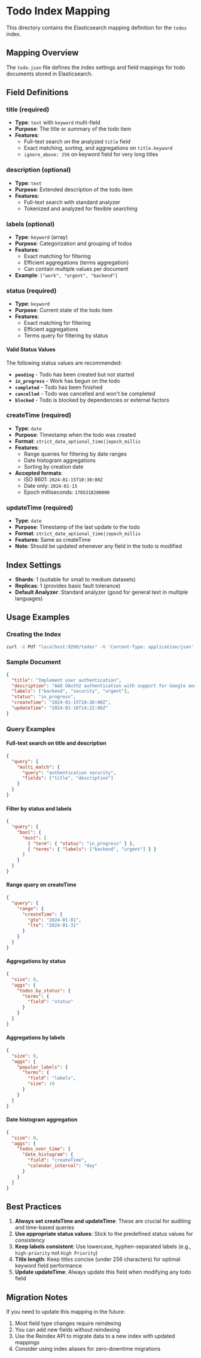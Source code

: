 # Todo Index Mapping

This directory contains the Elasticsearch mapping definition for the `todos` index.

## Mapping Overview

The `todo.json` file defines the index settings and field mappings for todo documents stored in Elasticsearch.

## Field Definitions

### title (required)

- **Type**: `text` with `keyword` multi-field
- **Purpose**: The title or summary of the todo item
- **Features**:
  - Full-text search on the analyzed `title` field
  - Exact matching, sorting, and aggregations on `title.keyword`
  - `ignore_above: 256` on keyword field for very long titles

### description (optional)

- **Type**: `text`
- **Purpose**: Extended description of the todo item
- **Features**:
  - Full-text search with standard analyzer
  - Tokenized and analyzed for flexible searching

### labels (optional)

- **Type**: `keyword` (array)
- **Purpose**: Categorization and grouping of todos
- **Features**:
  - Exact matching for filtering
  - Efficient aggregations (terms aggregation)
  - Can contain multiple values per document
- **Example**: `["work", "urgent", "backend"]`

### status (required)

- **Type**: `keyword`
- **Purpose**: Current state of the todo item
- **Features**:
  - Exact matching for filtering
  - Efficient aggregations
  - Terms query for filtering by status

#### Valid Status Values

The following status values are recommended:

- **`pending`** - Todo has been created but not started
- **`in_progress`** - Work has begun on the todo
- **`completed`** - Todo has been finished
- **`cancelled`** - Todo was cancelled and won't be completed
- **`blocked`** - Todo is blocked by dependencies or external factors

### createTime (required)

- **Type**: `date`
- **Purpose**: Timestamp when the todo was created
- **Format**: `strict_date_optional_time||epoch_millis`
- **Features**:
  - Range queries for filtering by date ranges
  - Date histogram aggregations
  - Sorting by creation date
- **Accepted formats**:
  - ISO 8601: `2024-01-15T10:30:00Z`
  - Date only: `2024-01-15`
  - Epoch milliseconds: `1705318200000`

### updateTime (required)

- **Type**: `date`
- **Purpose**: Timestamp of the last update to the todo
- **Format**: `strict_date_optional_time||epoch_millis`
- **Features**: Same as createTime
- **Note**: Should be updated whenever any field in the todo is modified

## Index Settings

- **Shards**: 1 (suitable for small to medium datasets)
- **Replicas**: 1 (provides basic fault tolerance)
- **Default Analyzer**: Standard analyzer (good for general text in multiple languages)

## Usage Examples

### Creating the Index

```bash
curl -X PUT "localhost:9200/todos" -H 'Content-Type: application/json' -d @mappings/todo.json
```

### Sample Document

```json
{
  "title": "Implement user authentication",
  "description": "Add OAuth2 authentication with support for Google and GitHub providers. Include refresh token rotation and secure session management.",
  "labels": ["backend", "security", "urgent"],
  "status": "in_progress",
  "createTime": "2024-01-15T10:30:00Z",
  "updateTime": "2024-01-16T14:22:00Z"
}
```

### Query Examples

#### Full-text search on title and description

```json
{
  "query": {
    "multi_match": {
      "query": "authentication security",
      "fields": ["title", "description"]
    }
  }
}
```

#### Filter by status and labels

```json
{
  "query": {
    "bool": {
      "must": [
        { "term": { "status": "in_progress" } },
        { "terms": { "labels": ["backend", "urgent"] } }
      ]
    }
  }
}
```

#### Range query on createTime

```json
{
  "query": {
    "range": {
      "createTime": {
        "gte": "2024-01-01",
        "lte": "2024-01-31"
      }
    }
  }
}
```

#### Aggregations by status

```json
{
  "size": 0,
  "aggs": {
    "todos_by_status": {
      "terms": {
        "field": "status"
      }
    }
  }
}
```

#### Aggregations by labels

```json
{
  "size": 0,
  "aggs": {
    "popular_labels": {
      "terms": {
        "field": "labels",
        "size": 10
      }
    }
  }
}
```

#### Date histogram aggregation

```json
{
  "size": 0,
  "aggs": {
    "todos_over_time": {
      "date_histogram": {
        "field": "createTime",
        "calendar_interval": "day"
      }
    }
  }
}
```

## Best Practices

1. **Always set createTime and updateTime**: These are crucial for auditing and time-based queries
2. **Use appropriate status values**: Stick to the predefined status values for consistency
3. **Keep labels consistent**: Use lowercase, hyphen-separated labels (e.g., `high-priority` not `High Priority`)
4. **Title length**: Keep titles concise (under 256 characters) for optimal keyword field performance
5. **Update updateTime**: Always update this field when modifying any todo field

## Migration Notes

If you need to update this mapping in the future:

1. Most field type changes require reindexing
2. You can add new fields without reindexing
3. Use the Reindex API to migrate data to a new index with updated mappings
4. Consider using index aliases for zero-downtime migrations
